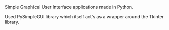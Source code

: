 Simple Graphical User Interface applications made in Python.

Used PySimpleGUI library which itself act's as a wrapper around the Tkinter library.
